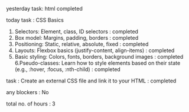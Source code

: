 yesterday task: html
                 completed

  today task : CSS Basics
1. Selectors: Element, class, ID selectors : completed
2. Box model: Margins, padding, borders : completed
3. Positioning: Static, relative, absolute, fixed : completed
4. Layouts: Flexbox basics (justify-content, align-items) : completed
5. Basic styling: Colors, fonts, borders, background images : completed
6.Pseudo-classes: Learn how to style elements based on their state (e.g., :hover, :focus, :nth-child) : completed

task : Create an external CSS file and link it to your HTML : completed

any blockers : No

total no. of hours : 3
